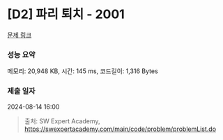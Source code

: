 # [D2] 파리 퇴치 - 2001 

[문제 링크](https://swexpertacademy.com/main/code/problem/problemDetail.do?contestProbId=AV5PzOCKAigDFAUq) 

### 성능 요약

메모리: 20,948 KB, 시간: 145 ms, 코드길이: 1,316 Bytes

### 제출 일자

2024-08-14 16:00



> 출처: SW Expert Academy, https://swexpertacademy.com/main/code/problem/problemList.do